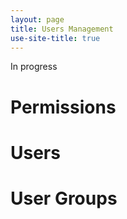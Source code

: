 ```yaml
---
layout: page
title: Users Management
use-site-title: true
---
```


In progress

# Permissions

# Users

# User Groups
